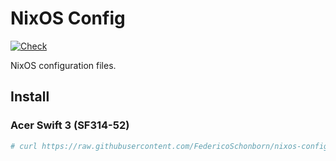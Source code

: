 # NixOS Config

[![Check](https://github.com/FedericoSchonborn/nixos-config/actions/workflows/nix-flake-check.yaml/badge.svg)](https://github.com/FedericoSchonborn/nixos-config/actions/workflows/nix-flake-check.yaml)

NixOS configuration files.

## Install

### Acer Swift 3 (SF314-52)

```bash
# curl https://raw.githubusercontent.com/FedericoSchonborn/nixos-config/main/hosts/swift3/install.sh | bash
```
